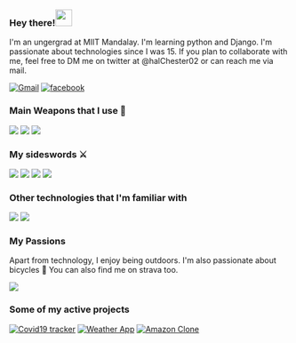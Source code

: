 ### Hey there!<img src="https://raw.githubusercontent.com/MartinHeinz/MartinHeinz/master/wave.gif" width="30px">

I'm an ungergrad at MIIT Mandalay. I'm learning python and Django. I'm passionate about technologies since I was 15. If you plan to collaborate with me, feel free to DM me on twitter at @halChester02 or can reach me via mail.


[![Gmail](https://img.shields.io/badge/-EMAIL-D14836?style=for-the-badge&logo=gmail&logoColor=white)](mailto:chester.htooaunglinn@gmail.com)
[![facebook](https://img.shields.io/badge/-FACEBOOK-0077B5?style=for-the-badge&logo=facebook&logoColor=white)](https://www.facebook.com/chester.ll.hal)

### Main Weapons that I use 🔫

<span><img src="https://img.icons8.com/color/48/000000/python.png"/></span>
<span><img src="https://img.icons8.com/color/48/000000/javascript.png"/></span>
<span><img src="https://img.icons8.com/color/48/000000/html-5.png"/></span>

### My sideswords ⚔️

<span><img src="https://img.icons8.com/color/48/000000/django.png"/></span>
<span><img src="https://img.icons8.com/color/50/000000/react-native.png"/></span>
<span><img src="https://img.icons8.com/color/48/000000/flutter.png"/></span>
<span><img src="https://img.icons8.com/color/50/000000/material-ui.png"/></span>

### Other technologies that I'm familiar with 

<span><img src="https://img.icons8.com/color/48/000000/git.png"/></span>
<span><img src="https://img.icons8.com/doodle/48/000000/console--v2.png"/></span>

### My Passions

Apart from technology, I enjoy being outdoors. I'm also passionate about bicycles 🚴 You can also find me on strava too. 

<a href="https://github.com/halchester">
  <img align="center" src="https://github-readme-stats.anuraghazra1.vercel.app/api/top-langs/?username=halchester&layout=compact&theme=radical" />
</a>

### Some of my active projects 

[![Covid19 tracker](<https://img.shields.io/badge/-Covid19 tracker -444444?style=flat>)](https://trackthatvirus.netlify.app/)
[![Weather App](<https://img.shields.io/badge/-Weather app -444444?style=flat>)](https://getmeweather.netlify.app/)
[![Amazon Clone](<https://img.shields.io/badge/-Amazon Clone -444444?style=flat>)](https://clone-45d27.web.app/)
